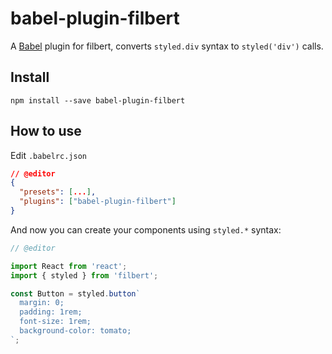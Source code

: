 # babel-plugin-filbert

A [Babel](https://babeljs.io/) plugin for filbert, converts `styled.div` syntax to `styled('div')` calls.

## Install

`npm install --save babel-plugin-filbert`

## How to use

Edit `.babelrc.json`

```json
// @editor
{
  "presets": [...],
  "plugins": ["babel-plugin-filbert"]
}
```

And now you can create your components using `styled.*` syntax:

```jsx
// @editor

import React from 'react';
import { styled } from 'filbert';

const Button = styled.button`
  margin: 0;
  padding: 1rem;
  font-size: 1rem;
  background-color: tomato;
`;
```
